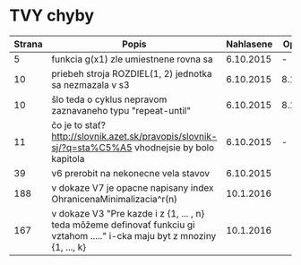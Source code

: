 # TVY chyby

| Strana | Popis | Nahlasene | Opravene |
| ------ | ----- | --------- | -------- |
| 5      | funkcia g(x1) zle umiestnene rovna sa | 6.10.2015 | - |
| 10     | priebeh stroja ROZDIEL(1, 2) jednotka sa nezmazala v s3 | 6.10.2015 | 8.10.2015 |
| 10     | šlo teda o cyklus nepravom zaznavaneho typu "repeat-until" | 6.10.2015 | 8.10.2015 |
| 11     | čo je to stať? http://slovnik.azet.sk/pravopis/slovnik-sj/?q=sta%C5%A5 vhodnejsie by bolo kapitola | 6.10.2015 | - |
| 39 | v6 prerobit na nekonecne vela stavov | 6.10.2015 | |
| 188 | v dokaze V7 je opacne napisany index OhranicenaMinimalizacia^r(n) | 10.1.2016 | |
| 167 | v dokaze V3 "Pre kazde i z {1, ... , n} teda môžeme definovať funkciu gi vztahom ....." i-cka maju byt z mnoziny {1, ..., k} | 10.1.2016 | |
